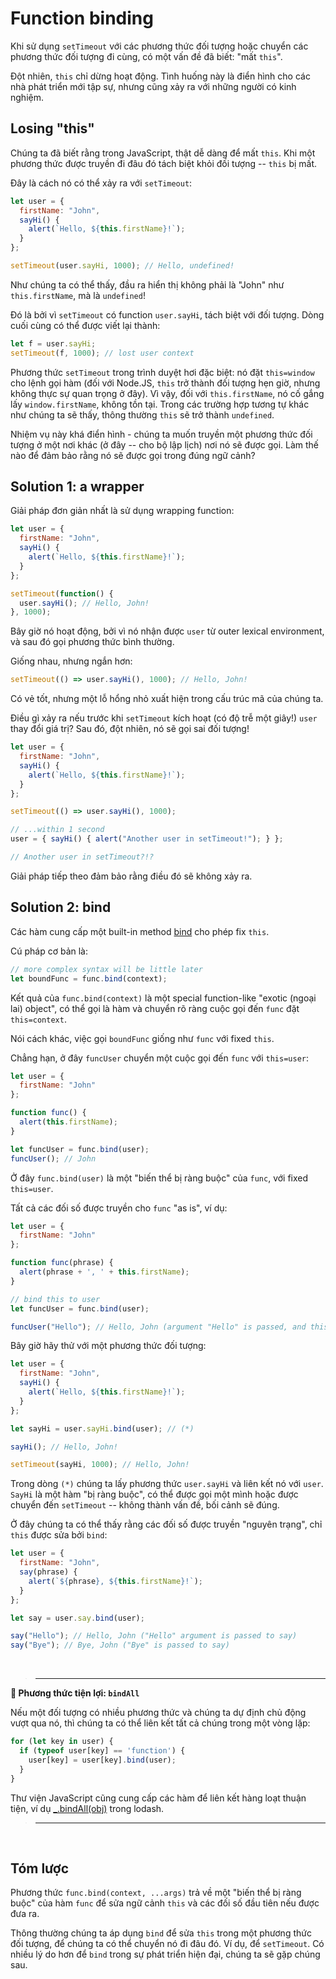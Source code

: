 # Function binding

Khi sử dụng `setTimeout` với các phương thức đối tượng hoặc chuyển các phương thức đối tượng đi cùng, có một vấn đề đã biết: "mất `this`".

Đột nhiên, `this` chỉ dừng hoạt động. Tình huống này là điển hình cho các nhà phát triển mới tập sự, nhưng cũng xảy ra với những người có kinh nghiệm.

## Losing "this"

Chúng ta đã biết rằng trong JavaScript, thật dễ dàng để mất `this`. Khi một phương thức được truyền đi đâu đó tách biệt khỏi đối tượng -- `this` bị mất.

Đây là cách nó có thể xảy ra với `setTimeout`:

```js
let user = {
  firstName: "John",
  sayHi() {
    alert(`Hello, ${this.firstName}!`);
  }
};

setTimeout(user.sayHi, 1000); // Hello, undefined!
```

Như chúng ta có thể thấy, đầu ra hiển thị không phải là "John" như `this.firstName`, mà là `undefined`!

Đó là bởi vì `setTimeout` có function `user.sayHi`, tách biệt với đối tượng. Dòng cuối cùng có thể được viết lại thành:

```js
let f = user.sayHi;
setTimeout(f, 1000); // lost user context
```

Phương thức `setTimeout` trong trình duyệt hơi đặc biệt: nó đặt `this=window` cho lệnh gọi hàm (đối với Node.JS, `this` trở thành đối tượng hẹn giờ, nhưng không thực sự quan trọng ở đây). Vì vậy, đối với `this.firstName`, nó cố gắng lấy `window.firstName`, không tồn tại. Trong các trường hợp tương tự khác như chúng ta sẽ thấy, thông thường `this` sẽ trở thành `undefined`.

Nhiệm vụ này khá điển hình - chúng ta muốn truyền một phương thức đối tượng ở một nơi khác (ở đây -- cho bộ lập lịch) nơi nó sẽ được gọi. Làm thế nào để đảm bảo rằng nó sẽ được gọi trong đúng ngữ cảnh?

## Solution 1: a wrapper

Giải pháp đơn giản nhất là sử dụng wrapping function:

```js
let user = {
  firstName: "John",
  sayHi() {
    alert(`Hello, ${this.firstName}!`);
  }
};

setTimeout(function() {
  user.sayHi(); // Hello, John!
}, 1000);
```

Bây giờ nó hoạt động, bởi vì nó nhận được `user` từ outer lexical environment, và sau đó gọi phương thức bình thường.

Giống nhau, nhưng ngắn hơn:

```js
setTimeout(() => user.sayHi(), 1000); // Hello, John!
```

Có vẻ tốt, nhưng một lỗ hổng nhỏ xuất hiện trong cấu trúc mã của chúng ta.

Điều gì xảy ra nếu trước khi `setTimeout` kích hoạt (có độ trễ một giây!) `user` thay đổi giá trị? Sau đó, đột nhiên, nó sẽ gọi sai đối tượng!

```js
let user = {
  firstName: "John",
  sayHi() {
    alert(`Hello, ${this.firstName}!`);
  }
};

setTimeout(() => user.sayHi(), 1000);

// ...within 1 second
user = { sayHi() { alert("Another user in setTimeout!"); } };

// Another user in setTimeout?!?
```

Giải pháp tiếp theo đảm bảo rằng điều đó sẽ không xảy ra.

## Solution 2: bind

Các hàm cung cấp một built-in method [bind](https://developer.mozilla.org/en-US/docs/Web/JavaScript/Reference/Global_Objects/Function/bind) cho phép fix `this`.

Cú pháp cơ bản là:

```js
// more complex syntax will be little later
let boundFunc = func.bind(context);
```

Kết quả của `func.bind(context)` là một special function-like "exotic (ngoại lai) object", có thể gọi là hàm và chuyển rõ ràng cuộc gọi đến `func` đặt `this=context`.

Nói cách khác, việc gọi `boundFunc` giống như `func` với fixed `this`.

Chẳng hạn, ở đây `funcUser` chuyển một cuộc gọi đến `func` với `this=user`:

```js
let user = {
  firstName: "John"
};

function func() {
  alert(this.firstName);
}

let funcUser = func.bind(user);
funcUser(); // John  
```

Ở đây `func.bind(user)` là một "biến thể bị ràng buộc" của `func`, với fixed `this=user`.

Tất cả các đối số được truyền cho `func` "as is", ví dụ:

```js
let user = {
  firstName: "John"
};

function func(phrase) {
  alert(phrase + ', ' + this.firstName);
}

// bind this to user
let funcUser = func.bind(user);

funcUser("Hello"); // Hello, John (argument "Hello" is passed, and this=user)
```

Bây giờ hãy thử với một phương thức đối tượng:

```js
let user = {
  firstName: "John",
  sayHi() {
    alert(`Hello, ${this.firstName}!`);
  }
};

let sayHi = user.sayHi.bind(user); // (*)

sayHi(); // Hello, John!

setTimeout(sayHi, 1000); // Hello, John!
```

Trong dòng `(*)` chúng ta lấy phương thức `user.sayHi` và liên kết nó với `user`. `SayHi` là một hàm "bị ràng buộc", có thể được gọi một mình hoặc được chuyển đến `setTimeout` -- không thành vấn đề, bối cảnh sẽ đúng.

Ở đây chúng ta có thể thấy rằng các đối số được truyền "nguyên trạng", chỉ `this` được sửa bởi `bind`:

```js
let user = {
  firstName: "John",
  say(phrase) {
    alert(`${phrase}, ${this.firstName}!`);
  }
};

let say = user.say.bind(user);

say("Hello"); // Hello, John ("Hello" argument is passed to say)
say("Bye"); // Bye, John ("Bye" is passed to say)
```

<br>

> ---

**📌 Phương thức tiện lợi: `bindAll`**

Nếu một đối tượng có nhiều phương thức và chúng ta dự định chủ động vượt qua nó, thì chúng ta có thể liên kết tất cả chúng trong một vòng lặp:

```js
for (let key in user) {
  if (typeof user[key] == 'function') {
    user[key] = user[key].bind(user);
  }
}
```

Thư viện JavaScript cũng cung cấp các hàm để liên kết hàng loạt thuận tiện, ví dụ [\_.bindAll(obj)](http://lodash.com/docs#bindAll) trong lodash.

> ---

<br>

## Tóm lược

Phương thức `func.bind(context, ...args)` trả về một "biến thể bị ràng buộc" của hàm `func` để sửa ngữ cảnh `this` và các đối số đầu tiên nếu được đưa ra.

Thông thường chúng ta áp dụng `bind` để sửa `this` trong một phương thức đối tượng, để chúng ta có thể chuyển nó đi đâu đó. Ví dụ, để `setTimeout`. Có nhiều lý do hơn để `bind` trong sự phát triển hiện đại, chúng ta sẽ gặp chúng sau.

